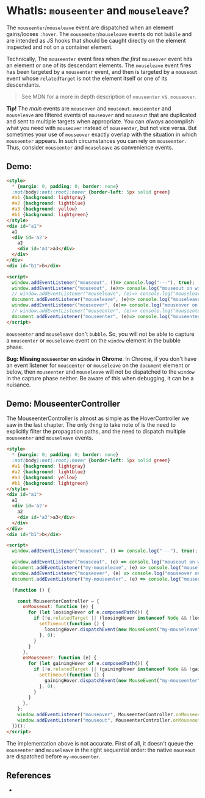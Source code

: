 # WhatIs: `mouseenter` and `mouseleave`?

The `mouseenter`/`mouseleave` event are dispatched when an element gains/looses `:hover`. The `mouseenter`/`mouseleave` events do not `bubble` and are intended as JS hooks that should be caught directly on the element inspected and not on a container element.

Technically, The `mouseenter` event fires when *the first* `mouseover` event hits an element or one of its descendant elements. The `mouseleave` event fires has been targeted by a `mouseenter` event, and then is targeted by a `mouseout` event whose `relatedTarget` is not the element itself or one of its descendants.

> See MDN for a more in depth description of `mouseenter` vs. `mouseover`.

**Tip!** The *main* events are `mouseover` and `mouseout`. `mouseenter` and `mouseleave` are filtered events of `mouseover` and `mouseout` that are duplicated and sent to multiple targets when appropriate. You can *always* accomplish what you need with `mouseover` instead of `mouseenter`, but not vice versa. But sometimes your use of `mouseover` exactly overlap with the situation in which `mouseenter` appears. In such circumstances you can rely on `mouseenter`. Thus, consider `mouseenter`  and `mouseleave` as convenience events.   
 
## Demo: 

```html
<style>
  * {margin: 0; padding: 0; border: none}
  :not(body):not(:root):hover {border-left: 5px solid green}
  #a1 {background: lightgray}
  #a2 {background: lightblue}
  #a3 {background: yellow}
  #b1 {background: lightgreen}
</style>
<div id="a1">
  a1
  <div id='a2'>
    a2
    <div id='a3'>a3</div>
  </div>
</div>
<div id="b1">b</div>

<script>
  window.addEventListener("mouseout", ()=> console.log("---"), true);
  window.addEventListener("mouseout", (e)=> console.log("mouseout on window", e.target), true);
  // window.addEventListener("mouseleave", (e)=> console.log("mouseleave on window", e.target), true);//doesn't work in Chrome
  document.addEventListener("mouseleave", (e)=> console.log("mouseleave on document", e.target), true);
  window.addEventListener("mouseover", (e)=> console.log("mouseover on window", e.target), true);
  // window.addEventListener("mouseenter", (e)=> console.log("mouseenter on window", e.target), true);//doesn't work in Chrome
  document.addEventListener("mouseenter", (e)=> console.log("mouseenter on document", e.target), true);
</script>
```

`mouseenter` and `mouseleave` don't `bubble`. So, you will not be able to capture a `mouseenter` or `mouseleave` event on the `window` element in the bubble phase. 

**Bug: Missing `mouseenter` on `window` in Chrome**. In Chrome, if you don't have an event listener for `mouseenter` or `mouseleave` on the `document` element or below, then `mouseenter` and `mouseleave` will not be dispatched to the `window` in the capture phase neither. Be aware of this when debugging, it can be a nuisance.

## Demo: MouseenterController

The MouseenterController is almost as simple as the HoverController we saw in the last chapter. The only thing to take note of is the need to explicitly filter the propagation paths, and the need to dispatch multiple `mouseenter` and `mouseleave` events.

```html
<style>
  * {margin: 0; padding: 0; border: none}
  :not(body):not(:root):hover {border-left: 5px solid green}
  #a1 {background: lightgray}
  #a2 {background: lightblue}
  #a3 {background: yellow}
  #b1 {background: lightgreen}
</style>
<div id="a1">
  a1
  <div id='a2'>
    a2
    <div id='a3'>a3</div>
  </div>
</div>
<div id="b1">b</div>

<script>
  window.addEventListener("mouseout", () => console.log("---"), true);

  window.addEventListener("mouseout", (e) => console.log("mouseout on window", e.target), true);
  document.addEventListener("my-mouseleave", (e) => console.log("mouseleave on document", e.target), true);
  window.addEventListener("mouseover", (e) => console.log("mouseover on window", e.target), true);
  document.addEventListener("my-mouseenter", (e) => console.log("mouseenter on document", e.target), true);

  (function () {

    const MouseenterController = {
      onMouseout: function (e) {
        for (let loosingHover of e.composedPath()) {
          if (!e.relatedTarget || (loosingHover instanceof Node && !loosingHover.contains(e.relatedTarget))) {
            setTimeout(function () {
              loosingHover.dispatchEvent(new MouseEvent("my-mouseleave", {composed: true}));
            }, 0);
          }
        }
      },
      onMouseover: function (e) {
        for (let gainingHover of e.composedPath()) {
          if (!e.relatedTarget || (gainingHover instanceof Node && !gainingHover.contains(e.relatedTarget))) {
            setTimeout(function () {
              gainingHover.dispatchEvent(new MouseEvent("my-mouseenter", {composed: true}));
            }, 0);
          }
        }
      },
    };
    window.addEventListener("mouseover", MouseenterController.onMouseover);
    window.addEventListener("mouseout", MouseenterController.onMouseout);
  })();
</script>
```

The implementation above is not accurate. First of all, it doesn't queue the `mouseenter` and `mouseleave` in the right sequential order: the native `mouseout` are dispatched before `my-mouseenter`. 

## References

 * 
